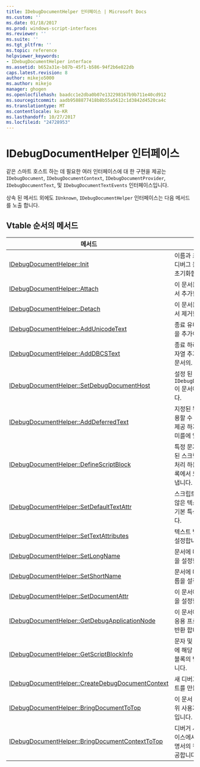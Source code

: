```yaml
---
title: IDebugDocumentHelper 인터페이스 | Microsoft Docs
ms.custom: ''
ms.date: 01/18/2017
ms.prod: windows-script-interfaces
ms.reviewer: ''
ms.suite: ''
ms.tgt_pltfrm: ''
ms.topic: reference
helpviewer_keywords:
- IDebugDocumentHelper interface
ms.assetid: b652a31e-b87b-45f1-b586-94f2b6e822db
caps.latest.revision: 8
author: mikejo5000
ms.author: mikejo
manager: ghogen
ms.openlocfilehash: baadcc1e2dba0b07e132298167b9b711e40cd912
ms.sourcegitcommit: aadb9588877418b8b55a5612c1d3842d4520ca4c
ms.translationtype: MT
ms.contentlocale: ko-KR
ms.lasthandoff: 10/27/2017
ms.locfileid: "24728953"
---
```

# <a name="idebugdocumenthelper-interface"></a>IDebugDocumentHelper 인터페이스
같은 스마트 호스트 하는 데 필요한 여러 인터페이스에 대 한 구현을 제공는 `IDebugDocument`, `IDebugDocumentContext`, `IDebugDocumentProvider`, `IDebugDocumentText`, 및 `IDebugDocumentTextEvents` 인터페이스입니다.  
  
 상속 된 메서드 외에도 `IUnknown`, `IDebugDocumentHelper` 인터페이스는 다음 메서드를 노출 합니다.  
  
## <a name="methods-in-vtable-order"></a>Vtable 순서의 메서드  
  
|메서드|설명|  
|------------|-----------------|  
|[IDebugDocumentHelper::Init](../../winscript/reference/idebugdocumenthelper-init.md)|이름과 초기 특성으로 디버그 문서 도우미를 초기화합니다.|  
|[IDebugDocumentHelper::Attach](../../winscript/reference/idebugdocumenthelper-attach.md)|이 문서는 문서 트리에서 추가합니다.|  
|[IDebugDocumentHelper::Detach](../../winscript/reference/idebugdocumenthelper-detach.md)|이 문서는 문서 트리에서 제거합니다.|  
|[IDebugDocumentHelper::AddUnicodeText](../../winscript/reference/idebugdocumenthelper-addunicodetext.md)|종료 유니코드 문자열을 추가이 문서의.|  
|[IDebugDocumentHelper::AddDBCSText](../../winscript/reference/idebugdocumenthelper-adddbcstext.md)|종료 하려면 DBCS 문자열 추가 합니다.이 문서의.|  
|[IDebugDocumentHelper::SetDebugDocumentHost](../../winscript/reference/idebugdocumenthelper-setdebugdocumenthost.md)|설정 된 `IDebugDocumentHost` 이 문서에 대 한 합니다.|  
|[IDebugDocumentHelper::AddDeferredText](../../winscript/reference/idebugdocumenthelper-adddeferredtext.md)|지정된 된 텍스트를 사용할 수 있지만 문자를 제공 하지 않으며 도우미를에 알립니다.|  
|[IDebugDocumentHelper::DefineScriptBlock](../../winscript/reference/idebugdocumenthelper-definescriptblock.md)|특정 문자 범위는 특정된 스크립트 엔진에서 처리 하는 스크립트 블록에서 도우미를 나타냅니다.|  
|[IDebugDocumentHelper::SetDefaultTextAttr](../../winscript/reference/idebugdocumenthelper-setdefaulttextattr.md)|스크립트 블록에 있지 않은 텍스트에 사용할 기본 특성을 설정 합니다.|  
|[IDebugDocumentHelper::SetTextAttributes](../../winscript/reference/idebugdocumenthelper-settextattributes.md)|텍스트 범위에 특성을 설정합니다.|  
|[IDebugDocumentHelper::SetLongName](../../winscript/reference/idebugdocumenthelper-setlongname.md)|문서에 대 한 긴 이름을 설정합니다.|  
|[IDebugDocumentHelper::SetShortName](../../winscript/reference/idebugdocumenthelper-setshortname.md)|문서에 대 한 약식 이름을 설정합니다.|  
|[IDebugDocumentHelper::SetDocumentAttr](../../winscript/reference/idebugdocumenthelper-setdocumentattr.md)|이 문서에 대 한 특성을 설정합니다.|  
|[IDebugDocumentHelper::GetDebugApplicationNode](../../winscript/reference/idebugdocumenthelper-getdebugapplicationnode.md)|이 문서에 해당 디버그 응용 프로그램 노드를 반환 합니다.|  
|[IDebugDocumentHelper::GetScriptBlockInfo](../../winscript/reference/idebugdocumenthelper-getscriptblockinfo.md)|문자 및 스크립트 엔진에 해당 하는 스크립트 블록의 범위를 검색 합니다.|  
|[IDebugDocumentHelper::CreateDebugDocumentContext](../../winscript/reference/idebugdocumenthelper-createdebugdocumentcontext.md)|새 디버그 문서 컨텍스트를 만듭니다.|  
|[IDebugDocumentHelper::BringDocumentToTop](../../winscript/reference/idebugdocumenthelper-bringdocumenttotop.md)|이 문서 디버거에서 상위 사용자 인터페이스입니다.|  
|[IDebugDocumentHelper::BringDocumentContextToTop](../../winscript/reference/idebugdocumenthelper-bringdocumentcontexttotop.md)|디버거 사용자 인터페이스에서 위쪽을이 설명서의 컨텍스트를 제공합니다.|